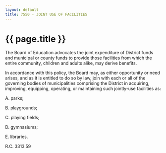```yaml
---
layout: default
title: 7550 - JOINT USE OF FACILITIES
---
```


{{ page.title }}
================

The Board of Education advocates the joint expenditure of District funds
and municipal or county funds to provide those facilities from which the
entire community, children and adults alike, may derive benefits.

In accordance with this policy, the Board may, as either opportunity or
need arises, and as it is entitled to do so by law, join with each or
all of the governing bodies of municipalities comprising the District in
acquiring, improving, equipping, operating, or maintaining such
jointly-use facilities as:

A. parks;

B. playgrounds;

C. playing fields;

D. gymnasiums;

E. libraries.

R.C. 3313.59
